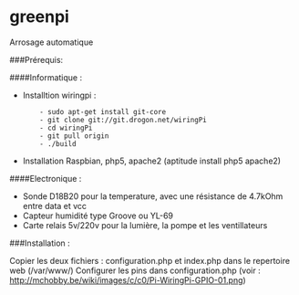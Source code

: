 # greenpi
Arrosage automatique

###Prérequis:

####Informatique :

- Installtion wiringpi :

          - sudo apt-get install git-core
          - git clone git://git.drogon.net/wiringPi
          - cd wiringPi
          - git pull origin
          - ./build
          
- Installation Raspbian, php5, apache2 (aptitude install php5 apache2)

####Electronique :

- Sonde D18B20 pour la temperature, avec une résistance de 4.7kOhm entre data et vcc
- Capteur humidité type Groove ou YL-69
- Carte relais 5v/220v pour la lumière, la pompe et les ventillateurs

###Installation :

Copier les deux fichiers : configuration.php et index.php dans le repertoire web (/var/www/)
Configurer les pins dans configuration.php (voir : http://mchobby.be/wiki/images/c/c0/Pi-WiringPi-GPIO-01.png)
